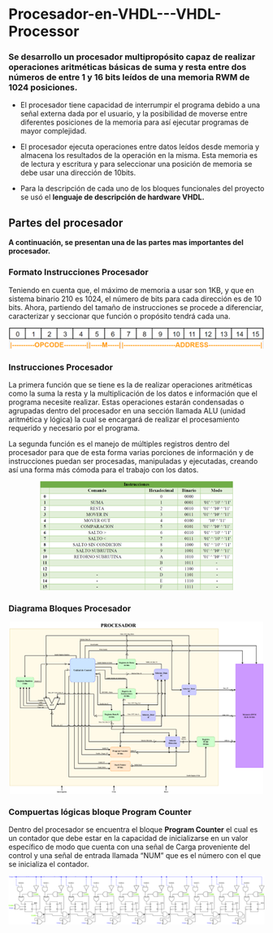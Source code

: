 # Procesador-en-VHDL---VHDL-Processor
### Se desarrollo un procesador multipropósito capaz de realizar operaciones aritméticas básicas de suma y resta entre dos números de entre 1 y 16 bits leídos de una memoria RWM de 1024 posiciones.  

* El procesador tiene capacidad de interrumpir el programa debido a una señal externa dada por el usuario, y la posibilidad de moverse entre diferentes posiciones de la memoria para así ejecutar programas de mayor complejidad.

* El procesador ejecuta operaciones entre datos leídos desde memoria y almacena los resultados de la operación en la misma. Esta memoria es de lectura y escritura y para seleccionar una posición de memoria se debe usar una dirección de 10bits.

* Para la descripción de cada uno de los bloques funcionales del proyecto se usó el __lenguaje de descripción de hardware VHDL.__
## Partes del procesador
__A continuación, se presentan una de las partes mas importantes del procesador.__
### Formato Instrucciones Procesador
Teniendo en cuenta que, el máximo de memoria a usar son 1KB, y que en sistema binario 210 es 1024, el número de bits para cada dirección es de 10 bits. Ahora, partiendo del tamaño de instrucciones se procede a diferenciar, caracterizar y seccionar que función o propósito tendrá cada una.
<p align="center">
<img src="GitImages/Formato Instr.png" alt="Formato Instr"/>  
</p>

### Instrucciones Procesador
La primera función que se tiene es la de realizar operaciones aritméticas como la suma la resta y la multiplicación de los datos e información que el programa necesite realizar. Estas operaciones estarán condensadas o agrupadas dentro del procesador en una sección llamada ALU (unidad aritmética y lógica) la cual se encargará de realizar el procesamiento requerido y necesario por el programa.


La segunda función es el manejo de múltiples registros dentro del procesador para que de esta forma varias porciones de información y de instrucciones puedan ser procesadas, manipuladas y ejecutadas, creando así una forma más cómoda para el trabajo con los datos.
<p align="center">
<img src="GitImages/Instrucciones.png" alt="Instrucciones" width="380"/>  
</p>

### Diagrama Bloques Procesador
<p align="center">
<img src="GitImages/Diagrama bloques_Procesador.png" alt="Diagrama bloques_Procesador" width="500"/>  
</p>

### Compuertas lógicas bloque Program Counter

Dentro del procesador se encuentra el bloque __Program Counter__ el cual es un contador que debe estar en la capacidad de inicializarse en un valor específico de modo que cuenta con una señal de Carga proveniente del control y una señal de entrada llamada “NUM” que es el número con el que se inicializa el contador.

<p align="center">
<img src="GitImages/Program Counter.png" alt="Program Counter"/>  
</p>
